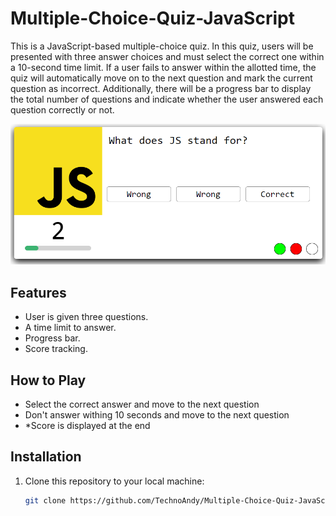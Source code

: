 # Multiple-Choice-Quiz-JavaScript

This is a JavaScript-based multiple-choice quiz. In this quiz, users will be presented with three answer choices and must select the correct one within a 10-second time limit. If a user fails to answer within the allotted time, the quiz will automatically move on to the next question and mark the current question as incorrect. Additionally, there will be a progress bar to display the total number of questions and indicate whether the user answered each question correctly or not.

![Quiz](Quiz.png)
## Features

- User is given three questions.
- A time limit to answer.
- Progress bar.
- Score tracking.

## How to Play

- Select the correct answer and move to the next question
- Don't answer withing 10 seconds and move to the next question
- *Score is displayed at the end

## Installation

1. Clone this repository to your local machine:

   ```bash
   git clone https://github.com/TechnoAndy/Multiple-Choice-Quiz-JavaScript




